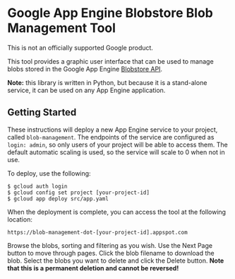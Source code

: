 # Google App Engine Blobstore Blob Management Tool

This is not an officially supported Google product.

This tool provides a graphic user interface that can be used to manage
blobs stored in the Google App Engine
[Blobstore API](https://cloud.google.com/appengine/docs/standard/python/blobstore/).

**Note:** this library is written in Python, but because it is a stand-alone
service, it can be used on any App Engine application.

## Getting Started

These instructions will deploy a new App Engine service to your project,
called `blob-management`.
The endpoints of the service are configured as `login: admin`, so only users
of your project will be able to access them. The default automatic scaling is
used, so the service will scale to 0 when not in use.

To deploy, use the following:

```
$ gcloud auth login
$ gcloud config set project [your-project-id]
$ gcloud app deploy src/app.yaml
```

When the deployment is complete, you can access the tool at the following
location:

```
https://blob-management-dot-[your-project-id].appspot.com
```

Browse the blobs, sorting and filtering as you wish. Use the Next Page
button to move through pages.
Click the blob filename to download the blob.
Select the blobs you want to delete and click the Delete button.
**Note that this is a permanent deletion and cannot be reversed!**

